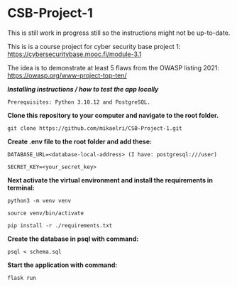 # CSB-Project-1

This is still work in progress still so the instructions might not be up-to-date.

This is is a course project for cyber security base project 1: 
https://cybersecuritybase.mooc.fi/module-3.1

The idea is to demonstrate at least 5 flaws from the OWASP listing 2021:
https://owasp.org/www-project-top-ten/

***Installing instructions / how to test the app locally***
```
Prerequisites: Python 3.10.12 and PostgreSQL.
```
**Clone this repository to your computer and navigate to the root folder.**

```
git clone https://github.com/mikaelri/CSB-Project-1.git
```

**Create .env file to the root folder and add these:**
```
DATABASE_URL=<database-local-address> (I have: postgresql:///user)
```
```
SECRET_KEY=<your_secret_key>
```

**Next activate the virtual environment and install the requirements in terminal:**
```
python3 -m venv venv
```
```
source venv/bin/activate
```
```
pip install -r ./requirements.txt
```

**Create the database in psql with command:**
```
psql < schema.sql
```

**Start the application with command:**

```
flask run
```